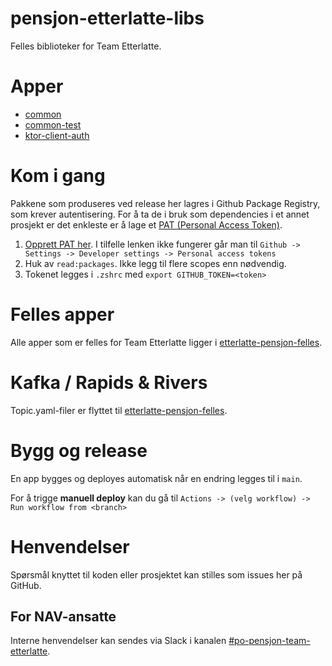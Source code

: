 # pensjon-etterlatte-libs

Felles biblioteker for Team Etterlatte.


# Apper

- [common](common)
- [common-test](common-test)
- [ktor-client-auth](ktor-client-auth)


# Kom i gang

Pakkene som produseres ved release her lagres i Github Package Registry, som krever autentisering. 
For å ta de i bruk som dependencies i et annet prosjekt er det enkleste er å lage et 
[PAT (Personal Access Token)](https://github.com/settings/tokens).

1. [Opprett PAT her](https://github.com/settings/tokens). I tilfelle lenken ikke fungerer går man til `Github -> Settings -> Developer settings -> Personal access tokens`
2. Huk av `read:packages`. Ikke legg til flere scopes enn nødvendig.
3. Tokenet legges i `.zshrc` med `export GITHUB_TOKEN=<token>`


# Felles apper

Alle apper som er felles for Team Etterlatte ligger i [etterlatte-pensjon-felles](https://github.com/navikt/pensjon-etterlatte-felles).


# Kafka / Rapids & Rivers

Topic.yaml-filer er flyttet til [etterlatte-pensjon-felles](https://github.com/navikt/pensjon-etterlatte-felles).


# Bygg og release


En app bygges og deployes automatisk når en endring legges til i `main`.

For å trigge **manuell deploy** kan du gå til `Actions -> (velg workflow) -> Run workflow from <branch>`


# Henvendelser

Spørsmål knyttet til koden eller prosjektet kan stilles som issues her på GitHub.


## For NAV-ansatte

Interne henvendelser kan sendes via Slack i kanalen [#po-pensjon-team-etterlatte](https://nav-it.slack.com/archives/C01KJ597UAU).
